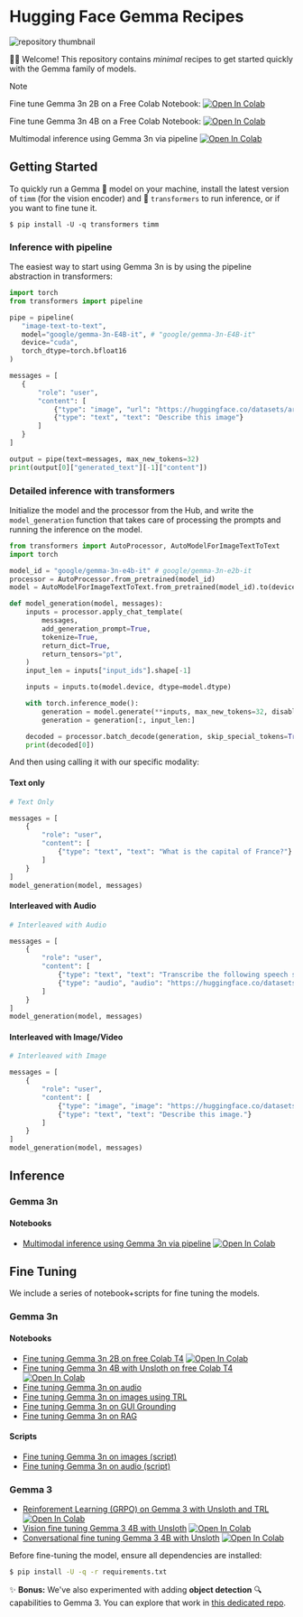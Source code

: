 # Hugging Face Gemma Recipes

![repository thumbnail](../assets/thumbnail.png)

🤗💎 Welcome! This repository contains *minimal* recipes to get started quickly with the Gemma family of models.

> [!Note]
> Fine tune Gemma 3n 2B on a Free Colab Notebook: <a href="https://colab.research.google.com/github/huggingface/huggingface-gemma-recipes/blob/main/notebooks/fine_tune_gemma3n_on_t4.ipynb"><img src="https://colab.research.google.com/assets/colab-badge.svg" alt="Open In Colab"></a>
>
> Fine tune Gemma 3n 4B on a Free Colab Notebook: <a href="https://colab.research.google.com/github/huggingface/huggingface-gemma-recipes/blob/main/notebooks/Gemma3N_(4B)-Conversational.ipynb"><img src="https://colab.research.google.com/assets/colab-badge.svg" alt="Open In Colab"></a>
>
> Multimodal inference using Gemma 3n via pipeline <a href="https://colab.research.google.com/github/huggingface/huggingface-gemma-recipes/blob/main/notebooks/gemma3n_inference_via_pipeline.ipynb"><img src="https://colab.research.google.com/assets/colab-badge.svg" alt="Open In Colab"></a>


## Getting Started

To quickly run a Gemma 💎 model on your machine, install the latest version of `timm` (for the vision encoder) and 🤗 `transformers` to run inference, or if you want to fine tune it.

```shell
$ pip install -U -q transformers timm
```

### Inference with pipeline

The easiest way to start using Gemma 3n is by using the pipeline abstraction in transformers:

```python
import torch
from transformers import pipeline

pipe = pipeline(
   "image-text-to-text",
   model="google/gemma-3n-E4B-it", # "google/gemma-3n-E4B-it"
   device="cuda",
   torch_dtype=torch.bfloat16
)

messages = [
   {
       "role": "user",
       "content": [
           {"type": "image", "url": "https://huggingface.co/datasets/ariG23498/demo-data/resolve/main/airplane.jpg"},
           {"type": "text", "text": "Describe this image"}
       ]
   }
]

output = pipe(text=messages, max_new_tokens=32)
print(output[0]["generated_text"][-1]["content"])
```

### Detailed inference with transformers

Initialize the model and the processor from the Hub, and write the `model_generation` function that takes care of processing the prompts and running the inference on the model.

```python
from transformers import AutoProcessor, AutoModelForImageTextToText
import torch

model_id = "google/gemma-3n-e4b-it" # google/gemma-3n-e2b-it
processor = AutoProcessor.from_pretrained(model_id)
model = AutoModelForImageTextToText.from_pretrained(model_id).to(device)

def model_generation(model, messages):
    inputs = processor.apply_chat_template(
        messages,
        add_generation_prompt=True,
        tokenize=True,
        return_dict=True,
        return_tensors="pt",
    )
    input_len = inputs["input_ids"].shape[-1]

    inputs = inputs.to(model.device, dtype=model.dtype)

    with torch.inference_mode():
        generation = model.generate(**inputs, max_new_tokens=32, disable_compile=False)
        generation = generation[:, input_len:]

    decoded = processor.batch_decode(generation, skip_special_tokens=True)
    print(decoded[0])
```

And then using calling it with our specific modality:

#### Text only

```python
# Text Only

messages = [
    {
        "role": "user",
        "content": [
            {"type": "text", "text": "What is the capital of France?"}
        ]
    }
]
model_generation(model, messages)
```

#### Interleaved with Audio

```python
# Interleaved with Audio

messages = [
    {
        "role": "user",
        "content": [
            {"type": "text", "text": "Transcribe the following speech segment in English:"},
            {"type": "audio", "audio": "https://huggingface.co/datasets/ariG23498/demo-data/resolve/main/speech.wav"},
        ]
    }
]
model_generation(model, messages)
```

#### Interleaved with Image/Video

```python
# Interleaved with Image

messages = [
    {
        "role": "user",
        "content": [
            {"type": "image", "image": "https://huggingface.co/datasets/ariG23498/demo-data/resolve/main/airplane.jpg"},
            {"type": "text", "text": "Describe this image."}
        ]
    }
]
model_generation(model, messages)
```

## Inference

### Gemma 3n

#### Notebooks

* [Multimodal inference using Gemma 3n via pipeline](/notebooks/gemma3n_inference_via_pipeline.ipynb) <a href="https://colab.research.google.com/github/huggingface/huggingface-gemma-recipes/blob/main/notebooks/gemma3n_inference_via_pipeline.ipynb"><img src="https://colab.research.google.com/assets/colab-badge.svg" alt="Open In Colab"></a>

## Fine Tuning

We include a series of notebook+scripts for fine tuning the models.

### Gemma 3n

#### Notebooks

* [Fine tuning Gemma 3n 2B on free Colab T4](/notebooks/fine_tune_gemma3n_on_t4.ipynb) <a href="https://colab.research.google.com/github/huggingface/huggingface-gemma-recipes/blob/main/notebooks/fine_tune_gemma3n_on_t4.ipynb"><img src="https://colab.research.google.com/assets/colab-badge.svg" alt="Open In Colab"></a>
* [Fine tuning Gemma 3n 4B with Unsloth on free Colab T4](/notebooks/Gemma3N_(4B)-Conversational.ipynb) <a href="https://colab.research.google.com/github/huggingface/huggingface-gemma-recipes/blob/main/notebooks/Gemma3N_(4B)-Conversational.ipynb"><img src="https://colab.research.google.com/assets/colab-badge.svg" alt="Open In Colab"></a>
* [Fine tuning Gemma 3n on audio](/notebooks/fine_tune_gemma3n_on_audio.ipynb)
* [Fine tuning Gemma 3n on images using TRL](/scripts/ft_gemma3n_image_trl.py)
* [Fine tuning Gemma 3n on GUI Grounding](/notebooks/Gemma_3n_GUI_Finetune.ipynb)
* [Fine tuning Gemma 3n on RAG](/feature/gemma-rag-demo/notebooks/Gemma_RAG.ipynb)

#### Scripts

* [Fine tuning Gemma 3n on images (script)](/scripts/ft_gemma3n_image_vt.py)
* [Fine tuning Gemma 3n on audio (script)](/scripts/ft_gemma3n_audio_vt.py)

### Gemma 3
  
* [Reinforement Learning (GRPO) on Gemma 3 with Unsloth and TRL](/notebooks/Gemma3_(1B)-GRPO.ipynb) <a href="https://colab.research.google.com/github/huggingface/huggingface-gemma-recipes/blob/main/notebooks/Gemma3_(1B)-GRPO.ipynb"><img src="https://colab.research.google.com/assets/colab-badge.svg" alt="Open In Colab"></a>
* [Vision fine tuning Gemma 3 4B with Unsloth](/notebooks/Gemma3_(4B)-Vision.ipynb) <a href="https://colab.research.google.com/github/huggingface/huggingface-gemma-recipes/blob/main/notebooks/Gemma3_(4B)-Vision.ipynb"><img src="https://colab.research.google.com/assets/colab-badge.svg" alt="Open In Colab"></a>
* [Conversational fine tuning Gemma 3 4B with Unsloth](/notebooks/Gemma3_(4B).ipynb) <a href="https://colab.research.google.com/github/huggingface/huggingface-gemma-recipes/blob/main/notebooks/Gemma3_(4B).ipynb"><img src="https://colab.research.google.com/assets/colab-badge.svg" alt="Open In Colab"></a>

Before fine-tuning the model, ensure all dependencies are installed:

```bash
$ pip install -U -q -r requirements.txt
```

✨ **Bonus:** We've also experimented with adding **object detection** 🔍 capabilities to Gemma 3. You can explore that work in [this dedicated repo](https://github.com/ariG23498/gemma3-object-detection).

